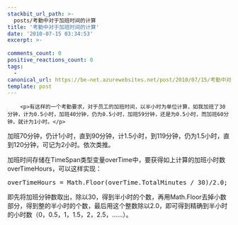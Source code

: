 ```yaml
---
stackbit_url_path: >-
  posts/考勤中对于加班时间的计算
title: '考勤中对于加班时间的计算'
date: '2010-07-15 03:34:53'
excerpt: >-
  
comments_count: 0
positive_reactions_count: 0
tags: 
  - 
canonical_url: https://be-net.azurewebsites.net/post/2010/07/15/考勤中对于加班时间的计算
template: post
---
```


        <p>有这样的一个考勤要求，对于员工的加班时间，以半小时为单位计算，如我加班了30分钟，计为0.5小时，加班40分钟，仍为0.5小时，加班59分钟，还是为0.5小时，而加班60分钟，就计为1小时。</p>
<p>加班70分钟，仍计1小时，直到90分钟，计1.5小时，到119分钟，仍为1.5小时，直到120分钟，可记为2小时。依次类推。</p>
<p>加班时间存储在TimeSpan类型变量overTime中，要获得如上计算的加班小时数overTimeHours，可以这样实现：</p>
<pre class="brush: csharp">overTimeHours = Math.Floor(overTime.TotalMinutes / 30)/2.0;
</pre>
<p>即先将加班分钟数取出，除以30，得到半小时的个数，再用Math.Floor去掉小数部分，得到整的半小时的个数，最后用这个整数除以2.0，即可得到精确到半小时的小时数（0，0.5，1，1.5，2，2.5，……）。</p>
      
